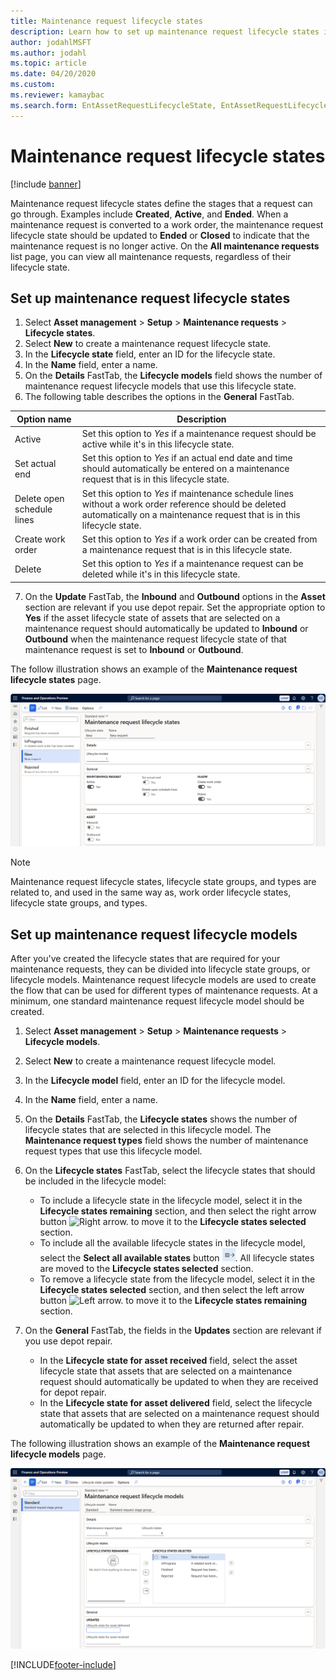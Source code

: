 ```yaml
---
title: Maintenance request lifecycle states
description: Learn how to set up maintenance request lifecycle states in Asset Management, including a process for setting up maintenance request lifecycle states.
author: jodahlMSFT
ms.author: jodahl
ms.topic: article
ms.date: 04/20/2020
ms.custom:
ms.reviewer: kamaybac 
ms.search.form: EntAssetRequestLifecycleState, EntAssetRequestLifecycleModel
---
```


# Maintenance request lifecycle states

[!include [banner](../../includes/banner.md)]

 


Maintenance request lifecycle states define the stages that a request can go through. Examples include **Created**, **Active**, and **Ended**. When a maintenance request is converted to a work order, the maintenance request lifecycle state should be updated to **Ended** or **Closed** to indicate that the maintenance request is no longer active. On the **All maintenance requests** list page, you can view all maintenance requests, regardless of their lifecycle state.

## Set up maintenance request lifecycle states

1. Select **Asset management** \> **Setup** \> **Maintenance requests** \> **Lifecycle states**.
2. Select **New** to create a maintenance request lifecycle state.
3. In the **Lifecycle state** field, enter an ID for the lifecycle state.
4. In the **Name** field, enter a name.
5. On the **Details** FastTab, the **Lifecycle models** field shows the number of maintenance request lifecycle models that use this lifecycle state.
6. The following table describes the options in the **General** FastTab.

| Option name | Description |
|--|--|
| Active | Set this option to *Yes* if a maintenance request should be active while it's in this lifecycle state. |
| Set actual end | Set this option to *Yes* if an actual end date and time should automatically be entered on a maintenance request that is in this lifecycle state. |
| Delete open schedule lines | Set this option to *Yes* if maintenance schedule lines without a work order reference should be deleted automatically on a maintenance request that is in this lifecycle state. |
| Create work order | Set this option to *Yes* if a work order can be created from a maintenance request that is in this lifecycle state. |
| Delete | Set this option to *Yes* if a maintenance request can be deleted while it's in this lifecycle state. |

7. On the **Update** FastTab, the **Inbound** and **Outbound** options in the **Asset** section are relevant if you use depot repair. Set the appropriate option to **Yes** if the asset lifecycle state of assets that are selected on a maintenance request should automatically be updated to **Inbound** or **Outbound** when the maintenance request lifecycle state of that maintenance request is set to **Inbound** or **Outbound**.

The follow illustration shows an example of the **Maintenance request lifecycle states** page.

![Maintenance request lifecycle states page.](media/02-setup-for-requests.png)

> [!NOTE]
> Maintenance request lifecycle states, lifecycle state groups, and types are related to, and used in the same way as, work order lifecycle states, lifecycle state groups, and types. 

## Set up maintenance request lifecycle models

After you've created the lifecycle states that are required for your maintenance requests, they can be divided into lifecycle state groups, or lifecycle models. Maintenance request lifecycle models are used to create the flow that can be used for different types of maintenance requests. At a minimum, one standard maintenance request lifecycle model should be created.

1. Select **Asset management** \> **Setup** \> **Maintenance requests** \> **Lifecycle models**.
2. Select **New** to create a maintenance request lifecycle model.
3. In the **Lifecycle model** field, enter an ID for the lifecycle model.
4. In the **Name** field, enter a name.
5. On the **Details** FastTab, the **Lifecycle states** shows the number of lifecycle states that are selected in this lifecycle model. The **Maintenance request types** field shows the number of maintenance request types that use this lifecycle model.

5. On the **Lifecycle states** FastTab, select the lifecycle states that should be included in the lifecycle model:

    - To include a lifecycle state in the lifecycle model, select it in the **Lifecycle states remaining** section, and then select the right arrow button ![Right arrow.](media/03-setup-for-requests.png) to move it to the **Lifecycle states selected** section.
    - To include all the available lifecycle states in the lifecycle model, select the **Select all available states** button ![Select all available states.](media/04-setup-for-requests.png). All lifecycle states are moved to the **Lifecycle states selected** section.
    - To remove a lifecycle state from the lifecycle model, select it in the **Lifecycle states selected** section, and then select the left arrow button ![Left arrow.](media/05-setup-for-requests.png) to move it to the **Lifecycle states remaining** section.

6. On the **General** FastTab, the fields in the **Updates** section are relevant if you use depot repair.

    - In the **Lifecycle state for asset received** field, select the asset lifecycle state that assets that are selected on a maintenance request should automatically be updated to when they are received for depot repair.
    - In the **Lifecycle state for asset delivered** field, select the lifecycle state that assets that are selected on a maintenance request should automatically be updated to when they are returned after repair.

The following illustration shows an example of the **Maintenance request lifecycle models** page.

![Maintenance request lifecycle models page.](media/06-setup-for-requests.png)


[!INCLUDE[footer-include](../../../includes/footer-banner.md)]